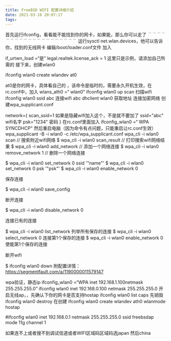 ```yaml
---
title: FreeBSD WIFI 配置详细介绍
date: 2021-03-16 20:07:17
tags:
---
```


首先运行ifconfig，看看能不能找到你的网卡，如果能，那么你可以走了
﹉﹉﹉﹉﹉﹉﹉﹉﹉﹉﹉﹉﹉﹉﹉﹉﹉﹉﹉﹉
运行sysctl net.wlan.devices，他可以告诉你，找到的无线网卡
编辑/boot/loader.conf文件
加入

if_urtwn_load =“是” legal.realtek.license_ack = 1
这里只是示例，请添加自己所需的
接下来，创建wlan0

ifconfig wlan0 create wlandev at0

at0是你的网卡，具体看自己的
，该命令是临时的，需要永久开机生效，在rc.conf中，加入
wlans_ath0 =“ wlan0”
ifconfig wlan0 up scan
扫描wifi
ifconfig wlan0 ssid abc
连接wifi abc
dhclient wlan0
获取地址
连接加密网络
创建wpa_supplicant.conf

network={
scan_ssid=1
如果是隐藏wifi加入这个，不是就不要加了
ssid="abc"
wifi名字
psk="1234"
密码
}
在rc.conf里面加入
ifconfig_wlan0 =“ WPA SYNCDHCP"
然后重启电脑（因为命令有点问题，只能重启让rc.conf生效）
wpa_supplicant -B -i wlan0 -c /etc/wpa_supplicant.conf
wpa_cli -i wlan0 scan // 搜索附近wifi网络
$ wpa_cli -i wlan0 scan_result // 打印搜索wifi网络结果
$ wpa_cli -i wlan0 add_network // 添加一个网络连接
$ wpa_cli -i wlan0 remove_network 1 // 删除一个网络连接

$ wpa_cli -i wlan0 set_network 0 ssid '"name"'
$ wpa_cli -i wlan0 set_network 0 psk '"psk"'
$ wpa_cli -i wlan0 enable_network 0

保存连接

$ wpa_cli -i wlan0 save_config

断开连接

$ wpa_cli -i wlan0 disable_network 0

连接已有的连接

$ wpa_cli -i wlan0 list_network 列举所有保存的连接
$ wpa_cli -i wlan0 select_network 0 连接第1个保存的连接
$ wpa_cli -i wlan0 enable_network 0 使能第1个保存的连接

断开wifi

$ ifconfig wlan0 down
附配置详情：https://segmentfault.com/a/1190000011579147


wpa验证，静态ip
ifconfig_wlan0 =“WPA inet 192.168.1.100netmask 255.255.255.0”
ifconfig wlan0 inet 192.168.0.100 netmask 255.255.255.0
开启无线ap，，先确认下你的网卡是否支持hostap
ifconfig wlan0 list caps
先销毁
ifconfig wlan0 destroy
在创建
ifconfig wlan0 create wlandev ath0 wlanmode hostap

#ifconfig wlan0 inet 192.168.0.1 netmask 255.255.255.0 ssid freebsdap mode 11g channel 1

如果连不上或者搜不到调试信道或者WIFI区域码区域码选japan 然后china
